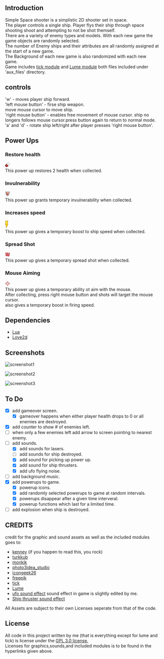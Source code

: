 ## Introduction  
   Simple Space shooter is a simplistic 2D shooter set in space.  
   The player controls a single ship. Player flys their ship through space shooting shoot and attempting to not be shot themself.  
   There are a variety of enemy types and models. With each new game the game objects are randomly selected.  
   The number of Enemy ships and their attributes are all randomly assigned at the start of a new game.  
   The Background of each new game is also randomized with each new game.  
   Game includes [tick module](https://github.com/rxi/tick) and [Lume module](https://github.com/rxi/lume) both files included under 'aux_files' directory.  


## controls  
'w' - moves player ship forward.  
'left mouse button' - firse ship weapon.  
move mouse cursor to move ship.  
'right mouse button' - enables free movement of mouse cursor. ship no longers follows mouse cursor.press button again to return to normal mode.  
'a' and 'd' - rotate ship left/right after player presses 'right mouse button'.  



## Power Ups  

### Restore health  
![screenshot_restorehealth](/assets/img/power_ups/restore_health_powerup.png)  
This power up restores 2 health when collected.  

### Invulnerability  
![screenshot_temphealth](/assets/img/power_ups/temp_health_powerup.png)  
This power up grants temporary invulnerability when collected.  

### Increases speed  
![screenshot_increasespeed](/assets/img/power_ups/speed_boost_powerup.png)  
This power up gives a temporary boost to ship speed when collected.  

### Spread Shot  
![screenshot_multishot](/assets/img/power_ups/multi_shot_powerup.png)  
This power up gives a temporary spread shot when collected. 

### Mouse Aiming  
![screenshot_targetmouse](/assets/img/power_ups/target_mouse_powerup.png)  
This power up gives a temporary ability ot aim with the mouse.  
After collecting, press right mouse button and shots will target the mouse cursor.  
also gives a temporary boost in firing speed.   

## Dependencies   
- [Lua](https://www.lua.org/)  
- [Love2d](https://love2d.org/)  


## Screenshots  
  ![screenshot1](/asset/img/screenshots/screenshot_1.png)  

  ![screenshot2](/asset/img/screenshots/screenshot_2.png)  

  ![screenshot3](/asset/img/screenshots/screenshot_3.png)  

## To Do 
- [x] add gameover screen.  
    - [x] gameover happens when either player health drops to 0 or all enemies are destroyed.  
- [x] add counter to show # of enemies left.  
- [ ] when only a few enemies left add arrow to screen pointing to nearest enemy.  
- [ ] add sounds.  
    - [x] add sounds for lasers.  
    - [ ] add sounds for ship destroyed.  
    - [x] add sound for picking up power up.  
    - [x] add sound for ship thrusters.  
    - [x] add ufo flying noise.  
- [ ] add background music.  
- [x] add powerups to game.   
    - [x] powerup icons.  
    - [x] add randomly selected powerups to game at random intervals.  
    - [x] powerups disappear after a given time interveral.  
    - [x] powerup functions which last for a limited time.  
-[ ] add explosion when ship is destroyed.  

## CREDITS  
credit for the graphic and sound assets as well as the included modules goes to:  
- [kenney](https://kenney.nl/) (if you happen to read this, you rock)  
- [turkkub](https://www.flaticon.com/packs/universe-28?word=space)  
- [monkik](https://www.flaticon.com/packs/space-85?word=space)  
- [photo3idea_studio](https://www.flaticon.com/packs/space-126?word=space)  
- [icongeek26](https://www.flaticon.com/packs/space-230?word=space)  
- [freepik](https://www.flaticon.com/packs/space-elements?word=space&k=1609880618970)  
- [tick](https://github.com/rxi/tick)
- [Lume](https://github.com/rxi/lume)
- [ufo sound effect](https://soundbible.com/146-UFO-Exit.html) sound effect in game is slightly edited by me.  
- [Ship thruster sound effect](https://soundbible.com/1492-Rocket-Thrusters.html)  

All Assets are subject to their own Licenses seperate from that of the code.  
    
## License  
All code in this project written by me (that is everything except for lume and tick) is license under the [GPL 3.0 license.](https://www.gnu.org/licenses/gpl-3.0.en.html)  
Licenses for graphics,sounds,and included modules is to be found in the hyperlinks given above.  
